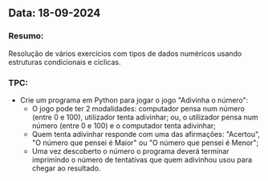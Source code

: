 ## Data: 18-09-2024
### Resumo:
Resolução de vários exercícios com tipos de dados numéricos usando estruturas condicionais e cíclicas.

### TPC:
- Crie um programa em Python para jogar o jogo "Adivinha o número":
    - O jogo pode ter 2 modalidades: computador pensa num número (entre 0 e 100), utilizador tenta adivinhar; ou, o utilizador pensa num número (entre 0 e 100) e o computador tenta adivinhar;
    - Quem tenta adivinhar responde com uma das afirmações: "Acertou", "O número que pensei é Maior" ou "O número que pensei é Menor";
    - Uma vez descoberto o número o programa deverá terminar imprimindo o número de tentativas que quem adivinhou usou para chegar ao resultado.
